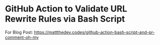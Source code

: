 # GitHub Action to Validate URL Rewrite Rules via Bash Script

For Blog Post: https://mattthedev.codes/github-action-bash-script-and-pr-comment-oh-my
